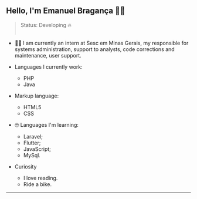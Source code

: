 <h2>Hello, I'm Emanuel Bragança 👨‍💻</h2>

> Status: Developing 🔥
<br></br>

+ 🙋‍♂️ I am currently an intern at Sesc em Minas Gerais, my responsible for systems administration, support to analysts, code corrections and maintenance, user support.
+ Languages I currently work:
  - PHP
  - Java
  
+ Markup language:
  - HTML5
  - CSS

+ 🤓 Languages I'm learning:
  - Laravel;
  - Flutter;
  - JavaScript;
  - MySql.
 + Curiosity 
   - I love reading.
   - Ride a bike.


_________________________________________________________________________________________________________________________________________________________________________________

<br></br>


  
